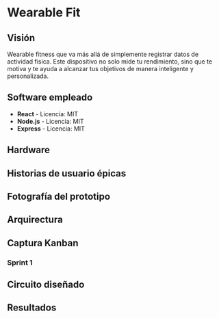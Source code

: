 # Wearable Fit

## Visión
Wearable fitness que va más allá de simplemente registrar datos de actividad física. Este dispositivo no solo mide tu rendimiento, sino que te motiva y te ayuda a alcanzar tus objetivos de manera inteligente y personalizada.

## Software empleado
- **React** - Licencia: MIT
- **Node.js** - Licencia: MIT
- **Express** - Licencia: MIT

## Hardware

## Historias de usuario épicas

## Fotografía del prototipo

## Arquirectura 

## Captura Kanban

### Sprint 1

## Circuito diseñado

## Resultados
